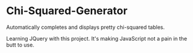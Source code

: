 Chi-Squared-Generator
=====================

Automatically completes and displays pretty chi-squared tables.

Learning JQuery with this project. It's making JavaScript not a pain in the butt to use.